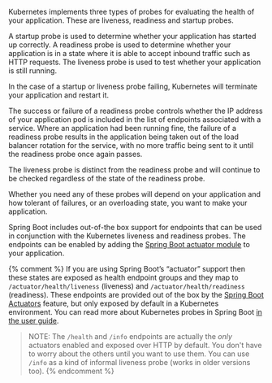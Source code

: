 Kubernetes implements three types of probes for evaluating the health of your application. These are liveness, readiness and startup probes.

A startup probe is used to determine whether your application has started up correctly. A readiness probe is used to determine whether your application is in a state where it is able to accept inbound traffic such as HTTP requests. The liveness probe is used to test whether your application is still running.

In the case of a startup or liveness probe failing, Kubernetes will terminate your application and restart it.

The success or failure of a readiness probe controls whether the IP address of your application pod is included in the list of endpoints associated with a service. Where an application had been running fine, the failure of a readiness probe results in the application being taken out of the load balancer rotation for the service, with no more traffic being sent to it until the readiness probe once again passes.

The liveness probe is distinct from the readiness probe and will continue to be checked regardless of the state of the readiness probe.

Whether you need any of these probes will depend on your application and how tolerant of failures, or an overloading state, you want to make your application.

Spring Boot includes out-of-the box support for endpoints that can be used in conjunction with the Kubernetes liveness and readiness probes. The endpoints can be enabled by adding the [Spring Boot actuator module](https://docs.spring.io/spring-boot/docs/current/reference/htmlsingle/#production-ready) to your application.

{% comment %}
If you are using Spring Boot’s “actuator” support then these states are exposed as health endpoint groups and they map to `/actuator/health/liveness` (liveness) and `/actuator/health/readiness` (readiness). These endpoints are provided out of the box by the [Spring Boot Actuators](https://docs.spring.io/spring-boot/docs/current/reference/htmlsingle/#production-ready-endpoints) feature, but only exposed by default in a Kubernetes environment. You can read more about Kubernetes probes in Spring Boot [in the user guide](https://docs.spring.io/spring-boot/docs/current/reference/htmlsingle/#production-ready-kubernetes-probes).

> NOTE: The `/health` and `/info` endpoints are actually the *only* actuators enabled and exposed over HTTP by default. You don't have to worry about the others until you want to use them. You can use `/info` as a kind of informal liveness probe (works in older versions too).
{% endcomment %}
